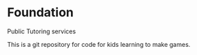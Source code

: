 # Foundation
Public Tutoring services

This is a git repository for code for kids learning to make games. 
